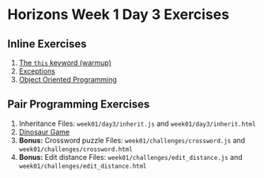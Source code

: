 # Horizons Week 1 Day 3 Exercises

## Inline Exercises

1. [The `this` keyword (warmup)](this.md)
1. [Exceptions](exception.md)
1. [Object Oriented Programming](oop.md)

## Pair Programming Exercises

1. Inheritance
   Files: `week01/day3/inherit.js` and `week01/day3/inherit.html`
1. [Dinosaur Game](dinosaur.md)
1. **Bonus:** Crossword puzzle
   Files: `week01/challenges/crossword.js` and `week01/challenges/crossword.html`
1. **Bonus:** Edit distance
   Files: `week01/challenges/edit_distance.js` and `week01/challenges/edit_distance.html`

